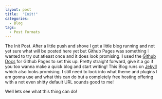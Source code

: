 ```yaml
---
layout: post
title:  "Init!"
categories: 
  - Blog
tags:
  - Post Formats
---
```

The Init Post. After a little push and shove I got a little blog running and not yet sure what will be posted here yet but Github Pages was something I wanted to try out atleast once and
it does look promising.
I used the [Github Docs][setting-up] for Github Pages to set this up. Pretty straight forward, give it a go if you too wanna make a quick blog and start writing!
This Blog runs on [Jekyll][jekyll-page] which also looks promising.
I still need to look into what theme and plugins I am gonna use and what this can do but a completely free hosting offering with a not even shitty default URL sounds good to me!

Well lets see what this thing can do!

[jekyll-page]: https://jekyllrb.com/
[setting-up]: https://docs.github.com/en/pages/setting-up-a-github-pages-site-with-jekyll/creating-a-github-pages-site-with-jekyll
[jekyll-docs]: https://jekyllrb.com/docs/home
[jekyll-gh]:   https://github.com/jekyll/jekyll
[jekyll-talk]: https://talk.jekyllrb.com/
